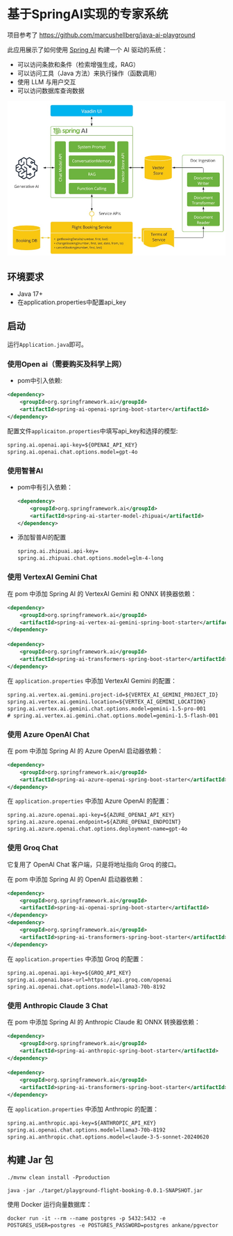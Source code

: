 # 基于SpringAI实现的专家系统

项目参考了 https://github.com/marcushellberg/java-ai-playground

此应用展示了如何使用 [Spring AI](https://github.com/spring-projects/spring-ai) 构建一个 AI 驱动的系统：

- 可以访问条款和条件（检索增强生成，RAG）
- 可以访问工具（Java 方法）来执行操作（函数调用）
- 使用 LLM 与用户交互
- 可以访问数据库查询数据

![alt text](diagram.jpg)

## 环境要求

- Java 17+
- 在application.properties中配置api_key

## 启动

运行`Application.java`即可。

### 使用Open ai（需要购买及科学上网）

- pom中引入依赖:

```xml
<dependency>
    <groupId>org.springframework.ai</groupId>
    <artifactId>spring-ai-openai-spring-boot-starter</artifactId>
</dependency>
```

配置文件`applicaiton.properties`中填写api_key和选择的模型:

```
spring.ai.openai.api-key=${OPENAI_API_KEY}
spring.ai.openai.chat.options.model=gpt-4o
```

### 使用智普AI

- pom中有引入依赖：

  ```xml
  <dependency>
      <groupId>org.springframework.ai</groupId>
      <artifactId>spring-ai-starter-model-zhipuai</artifactId>
  </dependency>
  ```

- 添加智普AI的配置

  ```properties
  spring.ai.zhipuai.api-key=
  spring.ai.zhipuai.chat.options.model=glm-4-long
  ```

### 使用 VertexAI Gemini Chat

在 pom 中添加 Spring AI 的 VertexAI Gemini 和 ONNX 转换器依赖：

```xml
<dependency>
    <groupId>org.springframework.ai</groupId>
    <artifactId>spring-ai-vertex-ai-gemini-spring-boot-starter</artifactId>
</dependency>

<dependency>
    <groupId>org.springframework.ai</groupId>
    <artifactId>spring-ai-transformers-spring-boot-starter</artifactId>
</dependency>
```

在 `application.properties` 中添加 VertexAI Gemini 的配置：

```
spring.ai.vertex.ai.gemini.project-id=${VERTEX_AI_GEMINI_PROJECT_ID}
spring.ai.vertex.ai.gemini.location=${VERTEX_AI_GEMINI_LOCATION}
spring.ai.vertex.ai.gemini.chat.options.model=gemini-1.5-pro-001
# spring.ai.vertex.ai.gemini.chat.options.model=gemini-1.5-flash-001
```

### 使用 Azure OpenAI Chat

在 pom 中添加 Spring AI 的 Azure OpenAI 启动器依赖：

```xml
<dependency>
    <groupId>org.springframework.ai</groupId>
    <artifactId>spring-ai-azure-openai-spring-boot-starter</artifactId>
</dependency>
```

在 `application.properties` 中添加 Azure OpenAI 的配置：

```
spring.ai.azure.openai.api-key=${AZURE_OPENAI_API_KEY}
spring.ai.azure.openai.endpoint=${AZURE_OPENAI_ENDPOINT}
spring.ai.azure.openai.chat.options.deployment-name=gpt-4o
```

### 使用 Groq Chat

它复用了 OpenAI Chat 客户端，只是将地址指向 Groq 的接口。

在 pom 中添加 Spring AI 的 OpenAI 启动器依赖：

```xml
<dependency>
    <groupId>org.springframework.ai</groupId>
    <artifactId>spring-ai-openai-spring-boot-starter</artifactId>
</dependency>
<dependency>
    <groupId>org.springframework.ai</groupId>
    <artifactId>spring-ai-transformers-spring-boot-starter</artifactId>
</dependency>
```

在 `application.properties` 中添加 Groq 的配置：

```
spring.ai.openai.api-key=${GROQ_API_KEY}
spring.ai.openai.base-url=https://api.groq.com/openai
spring.ai.openai.chat.options.model=llama3-70b-8192
```

### 使用 Anthropic Claude 3 Chat

在 pom 中添加 Spring AI 的 Anthropic Claude 和 ONNX 转换器依赖：

```xml
<dependency>
    <groupId>org.springframework.ai</groupId>
    <artifactId>spring-ai-anthropic-spring-boot-starter</artifactId>
</dependency>

<dependency>
    <groupId>org.springframework.ai</groupId>
    <artifactId>spring-ai-transformers-spring-boot-starter</artifactId>
</dependency>
```

在 `application.properties` 中添加 Anthropic 的配置：

```
spring.ai.anthropic.api-key=${ANTHROPIC_API_KEY}
spring.ai.openai.chat.options.model=llama3-70b-8192
spring.ai.anthropic.chat.options.model=claude-3-5-sonnet-20240620
```


## 构建 Jar 包

```shell
./mvnw clean install -Pproduction
```

```shell
java -jar ./target/playground-flight-booking-0.0.1-SNAPSHOT.jar
```

使用 Docker 运行向量数据库：


```
docker run -it --rm --name postgres -p 5432:5432 -e POSTGRES_USER=postgres -e POSTGRES_PASSWORD=postgres ankane/pgvector
```